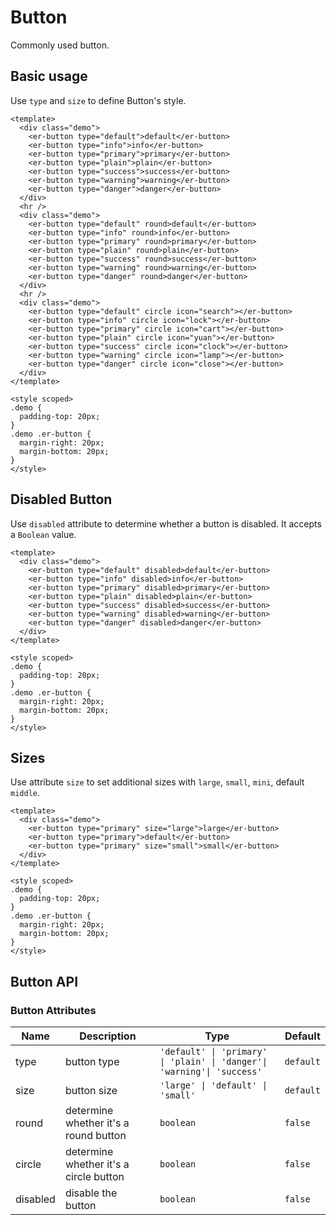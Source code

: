 # Button

Commonly used button.

## Basic usage

Use `type` and `size` to define Button's style.

```vue preview
<template>
  <div class="demo">
    <er-button type="default">default</er-button>
    <er-button type="info">info</er-button>
    <er-button type="primary">primary</er-button>
    <er-button type="plain">plain</er-button>
    <er-button type="success">success</er-button>
    <er-button type="warning">warning</er-button>
    <er-button type="danger">danger</er-button>
  </div>
  <hr />
  <div class="demo">
    <er-button type="default" round>default</er-button>
    <er-button type="info" round>info</er-button>
    <er-button type="primary" round>primary</er-button>
    <er-button type="plain" round>plain</er-button>
    <er-button type="success" round>success</er-button>
    <er-button type="warning" round>warning</er-button>
    <er-button type="danger" round>danger</er-button>
  </div>
  <hr />
  <div class="demo">
    <er-button type="default" circle icon="search"></er-button>
    <er-button type="info" circle icon="lock"></er-button>
    <er-button type="primary" circle icon="cart"></er-button>
    <er-button type="plain" circle icon="yuan"></er-button>
    <er-button type="success" circle icon="clock"></er-button>
    <er-button type="warning" circle icon="lamp"></er-button>
    <er-button type="danger" circle icon="close"></er-button>
  </div>
</template>

<style scoped>
.demo {
  padding-top: 20px;
}
.demo .er-button {
  margin-right: 20px;
  margin-bottom: 20px;
}
</style>
```

## Disabled Button

Use `disabled` attribute to determine whether a button is disabled. It accepts a `Boolean` value.

```vue preview
<template>
  <div class="demo">
    <er-button type="default" disabled>default</er-button>
    <er-button type="info" disabled>info</er-button>
    <er-button type="primary" disabled>primary</er-button>
    <er-button type="plain" disabled>plain</er-button>
    <er-button type="success" disabled>success</er-button>
    <er-button type="warning" disabled>warning</er-button>
    <er-button type="danger" disabled>danger</er-button>
  </div>
</template>

<style scoped>
.demo {
  padding-top: 20px;
}
.demo .er-button {
  margin-right: 20px;
  margin-bottom: 20px;
}
</style>
```

## Sizes

Use attribute `size` to set additional sizes with `large`, `small`, `mini`, default `middle`.

```vue preview
<template>
  <div class="demo">
    <er-button type="primary" size="large">large</er-button>
    <er-button type="primary">default</er-button>
    <er-button type="primary" size="small">small</er-button>
  </div>
</template>

<style scoped>
.demo {
  padding-top: 20px;
}
.demo .er-button {
  margin-right: 20px;
  margin-bottom: 20px;
}
</style>
```

## Button API

### Button Attributes

| Name     | Description                            | Type                                                                    | Default   |
| -------- | -------------------------------------- | ----------------------------------------------------------------------- | --------- |
| type     | button type                            | `'default' \| 'primary' \| 'plain' \| 'danger'\| 'warning'\| 'success'` | `default` |
| size     | button size                            | `'large' \| 'default' \| 'small'`                                       | `default` |
| round    | determine whether it's a round button  | `boolean`                                                               | `false`   |
| circle   | determine whether it's a circle button | `boolean`                                                               | `false`   |
| disabled | disable the button                     | `boolean`                                                               | `false`   |
